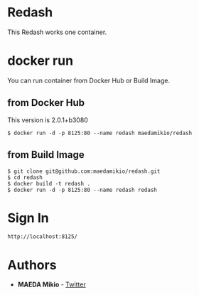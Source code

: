 # Redash

This Redash works one container.

# docker run

You can run container from Docker Hub or Build Image.

## from Docker Hub

This version is 2.0.1+b3080

```
$ docker run -d -p 8125:80 --name redash maedamikio/redash
```

## from Build Image

```
$ git clone git@github.com:maedamikio/redash.git
$ cd redash
$ docker build -t redash .
$ docker run -d -p 8125:80 --name redash redash
```

# Sign In

```
http://localhost:8125/
```

# Authors

* **MAEDA Mikio** - [Twitter](https://twitter.com/maeda_mikio)
